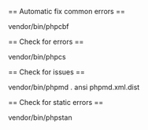 == Automatic fix common errors == 

vendor/bin/phpcbf

== Check for errors ==

vendor/bin/phpcs

== Check for issues ==

 vendor/bin/phpmd . ansi phpmd.xml.dist

 == Check for static errors ==

 vendor/bin/phpstan

